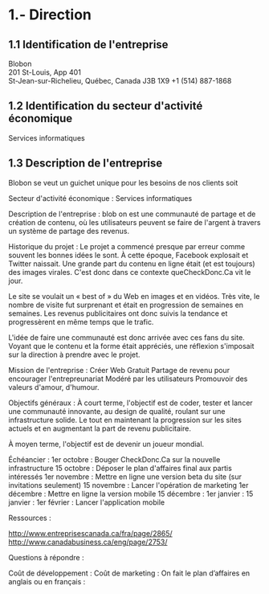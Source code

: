 1.- Direction
=================

1.1 Identification de l'entreprise
-----------

Blobon  
201 St-Louis, App 401  
St-Jean-sur-Richelieu, Québec, Canada 
J3B 1X9 
+1 (514) 887-1868 


1.2 Identification du secteur d'activité économique 
-----------

Services informatiques

1.3 Description de l'entreprise 
-----------

Blobon se veut un guichet unique pour les besoins de nos clients soit 




Secteur d'activité économique :
Services informatiques

Description de l'entreprise :
blob on est une communauté de partage et de création de contenu, où les utilisateurs peuvent se faire de l'argent à travers un système de partage des revenus.

Historique du projet :
Le projet a commencé presque par erreur comme souvent les bonnes idées le sont. À cette époque, Facebook explosait et Twitter naissait. Une grande part du contenu en ligne était (et est toujours) des images virales. C'est donc dans ce contexte queCheckDonc.Ca vit le jour.

Le site se voulait un « best of » du Web en images et en vidéos. Très vite, le nombre de visite fut surprenant et était en progression de semaines en semaines. Les revenus publicitaires ont donc suivis la tendance et progressèrent en même temps que le trafic.

L'idée de faire une communauté est donc arrivée avec ces fans du site. Voyant que le contenu et la forme était appréciés, une réflexion s'imposait sur la direction à prendre avec le projet.

Mission de l'entreprise :
Créer Web
Gratuit
Partage de revenu pour encourager l'entrepreunariat
Modéré par les utilisateurs
Promouvoir des valeurs d'amour, d'humour.

Objectifs généraux :
À court terme, l'objectif est de coder, tester et lancer une communauté innovante, au design de qualité, roulant sur une infrastructure solide. Le tout en maintenant la progression sur les sites actuels et en augmentant la part de revenu publicitaire.

À moyen terme, l'objectif est de devenir un joueur mondial.

Échéancier :
1er octobre : Bouger CheckDonc.Ca sur la nouvelle infrastructure
15 octobre : Déposer le plan d'affaires final aux partis intéressés
1er novembre : Mettre en ligne une version beta du site (sur invitations seulement)
15 novembre : Lancer l'opération de marketing
1er décembre : Mettre en ligne la version mobile
15 décembre :
1er janvier :
15 janvier :
1er février : Lancer l'application mobile


Ressources : 

http://www.entreprisescanada.ca/fra/page/2865/
http://www.canadabusiness.ca/eng/page/2753/

Questions à répondre : 

Coût de développement : 
Coût de marketing : 
On fait le plan d’affaires en anglais ou en français : 
